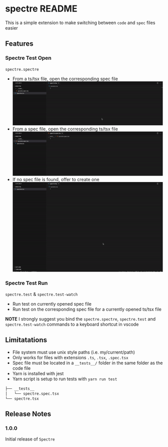 # spectre README

This is a simple extension to make switching between `code` and `spec` files easier

## Features

### Spectre Test Open

`spectre.spectre`

- From a ts/tsx file, open the corresponding spec file
![code-to-spec](/assets/code-to-spec.gif)
- From a spec file, open the corresponding ts/tsx file
![spec-to-code](/assets/spec-to-code.gif)
- If no spec file is found, offer to create one
![create-spec](/assets/create-spec.gif)

### Spectre Test Run

`spectre.test` & `spectre.test-watch`

- Run test on currently opened spec file
- Run test on the corresponding spec file for a currently opened ts/tsx file

**NOTE**
I strongly suggest you bind the `spectre.spectre`, `spectre.test` and `spectre.test-watch` commands to a keyboard shortcut in vscode

## Limitatations

- File system must use unix style paths (i.e. my/current/path)
- Only works for files with extensions `.ts`, `.tsx`, `.spec.tsx`
- Spec file must be located in a `__tests__/` folder in the same folder as the code file
- Yarn is installed with jest
- Yarn script is setup to run tests with `yarn run test`

```
├── __tests__
│   └── spectre.spec.tsx
└── spectre.tsx
```

## Release Notes

### 1.0.0

Initial release of `Spectre`
